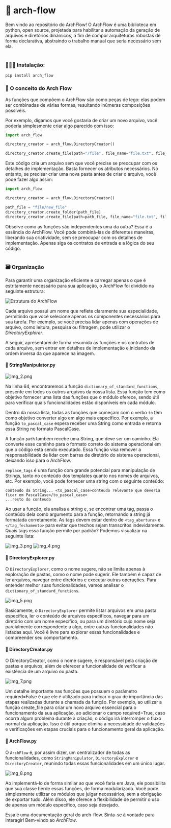 # 🤖 arch-flow
Bem vindo ao repositório do ArchFlow! O ArchFlow é uma biblioteca em python, open source, 
projetada para habilitar a automação da geração de arquivos e diretórios dinâmicos, a fim
de compor arquiteturas robustas de forma declarativa, abstraindo o trabalho manual que 
seria necessário sem ela.
<br><br>

### 🧑🏽‍💻 Instalação:

```commandline
pip install arch_flow
```


### 🧩 O conceito do Arch Flow

As funções que compõem o ArchFlow são como peças de lego: elas podem ser combinadas de 
várias formas, resultando inúmeras composições possíveis.

Por exemplo, digamos que você gostaria de criar um novo arquivo, você poderia simplesmente 
criar algo parecido com isso:
```python
import arch_flow

directory_creator = arch_flow.DirectoryCreator()

directory_creator.create_file(path="/file", file_name="file.txt", file_content="file content...")
```
Este código cria um arquivo sem que você precise se preocupar com os detalhes de implementação. 
Basta fornecer os atributos necessários. No entanto, se precisar criar uma nova pasta antes de criar
o arquivo, você pode fazer algo assim:

```python
import arch_flow

directory_creator = arch_flow.DirectoryCreator()

path_file = "file/new_file"
directory_creator.create_folder(path_file)
directory_creator.create_file(path=path_file, file_name="file.txt", file_content="file content...")
```
Observe como as funções são independentes uma da outra? Essa é a essência do ArchFlow.
Você pode combiná-las de diferentes maneiras, liberando sua criatividade, sem se preocupar
com os detalhes de implementação. Apenas siga os contratos de entrada e a lógica do seu código.
<br><br>

### 🗃️ Organização

Para garantir uma organização eficiente e carregar apenas o que é estritamente necessário para sua aplicação, 
o ArchFlow foi dividido na seguinte estrutura:

![Estrutura do ArchFlow](img/img.png)

Cada arquivo possui um nome que reflete claramente sua especialidade, permitindo que você selecione
apenas os componentes necessários para sua tarefa. Por exemplo, se você precisa lidar apenas com 
operações de arquivo, como leitura, pesquisa ou filtragem, pode utilizar o _DirectoryExplorer_.

A seguir, apresentarei de forma resumida as funções e os contratos de cada arquivo, sem entrar em 
detalhes de implementação e iniciando da ordem inversa da que aparece na imagem.

#### 📄 StringManipulator.py

![img_2.png](img/img_2.png)

Na linha 64, encontraremos a função `dictionary_of_standard_functions`, presente em todos os outros 
arquivos da nossa lista. Essa função tem como objetivo fornecer uma lista das funções que o módulo 
oferece, sendo útil para verificar quais funcionalidades estão disponíveis em cada módulo.

Dentro da nossa lista, todas as funções que começam com o verbo `to` têm como objetivo converter 
algo em algo mais específico. Por exemplo, a função `to_pascal_case` espera receber uma String como
entrada e retorna essa String no formato PascalCase.

A função `path` também recebe uma String, que deve ser um caminho. Ela converte esse caminho para o
formato correto do sistema operacional em que o código está sendo executado. Essa função visa remover
a responsabilidade de lidar com barras de diretório do sistema operacional, deixando isso para 
o ArchFlow.

`replace_tags` é uma função com grande potencial para manipulação de Strings, tanto no conteúdo dos 
templates quanto nos nomes de arquivos, etc. Por exemplo, você pode fornecer uma string com o 
seguinte conteúdo:

```
conteudo da String... <to_pascal_case>conteudo relevante que deveria ficar em PascalCase</to_pascal_case> 
...resto do conteudo
```

Ao usar a função, ela analisa a string e, se encontrar uma tag, passa o conteúdo dela como argumento
para a função, retornando a string já formatada corretamente. As tags devem estar dentro de 
`<tag_abertura>` e `</tag_fechamento>` para evitar que trechos sejam transcritos indevidamente. 
Quais tags essa função permite por padrão? Podemos visualizar na seguinte lista:

![img_3.png](img/img_3.png)
![img_4.png](img/img_4.png)

#### 📄 DirectoryExplorer.py

O `DirectoryExplorer`, como o nome sugere, não se limita apenas à exploração de pastas, como o 
nome pode sugerir. Ele também é capaz de ler arquivos, navegar entre diretórios e executar 
outras operações. Para entender melhor suas funcionalidades, vamos analisar o 
`dictionary_of_standard_functions`.

![img_5.png](img/img_5.png)

Basicamente, o `DirectoryExplorer` permite listar arquivos em uma pasta específica, ler o 
conteúdo de arquivos específicos, navegar para um diretório com um nome específico, ou 
para um diretório cujo nome seja parcialmente correspondente a algo, entre outras funcionalidades
não listadas aqui. Você é livre para explorar essas funcionalidades e compreender seu comportamento.

#### 📄 DirectoryCreator.py

O DirectoryCreator, como o nome sugere, é responsável pela criação de pastas e arquivos, além de 
oferecer a funcionalidade de verificar a existência de um arquivo ou pasta.

![img_7.png](img/img_7.png)

Um detalhe importante nas funções que possuem o parâmetro required=False é que ele é utilizado 
para indicar o grau de importância das etapas realizadas durante a chamada da função. 
Por exemplo, ao utilizar a função create_file para criar um novo arquivo essencial para o 
funcionamento da sua aplicação, ao adicionar o campo required=True, caso ocorra algum problema 
durante a criação, o código irá interromper o fluxo normal da aplicação. Isso é útil porque 
elimina a necessidade de validações e verificações em etapas cruciais para o funcionamento geral
da aplicação.

#### 📄 ArchFlow.py

O `ArchFlow` é, por assim dizer, um centralizador de todas as funcionalidades, como `StringManipulator`,
`DirectoryExplorer` e `DirectoryCreator`, reunindo todas essas funcionalidades em um único lugar.

![img_8.png](img/img_8.png)

Ao implementá-lo de forma similar ao que você faria em Java, ele possibilita que sua classe herde
essas funções, de forma modularizada. Você pode simplesmente utilizar os módulos que julgar 
necessários, sem a obrigação de exportar tudo. Além disso, ele oferece a flexibilidade de permitir
o uso de apenas um módulo específico, caso seja desejado.

Essa é uma documentação geral do arch-flow. Sinta-se à vontade para interagir! Bem-vindo ao 
*ArchFlow*.